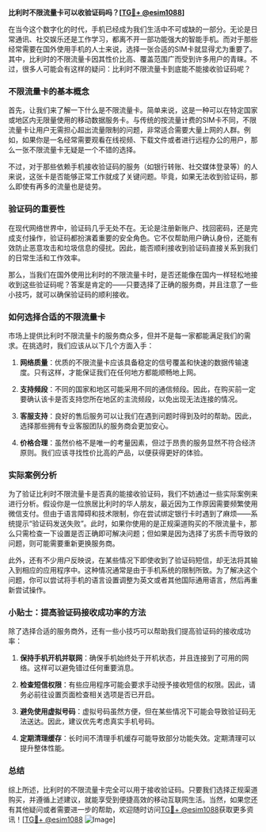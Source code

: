 **比利时不限流量卡可以收验证码吗？[[TG💪+ @esim1088](https://t.me/s/esim1088)]**

在当今这个数字化的时代，手机已经成为我们生活中不可或缺的一部分。无论是日常通讯、社交娱乐还是工作学习，都离不开一部功能强大的智能手机。而对于那些经常需要在国外使用手机的人士来说，选择一张合适的SIM卡就显得尤为重要了。其中，比利时的不限流量卡因其性价比高、覆盖范围广而受到许多用户的青睐。不过，很多人可能会有这样的疑问：比利时不限流量卡到底能不能接收验证码呢？

### 不限流量卡的基本概念

首先，让我们来了解一下什么是不限流量卡。简单来说，这是一种可以在特定国家或地区内无限量使用的移动数据服务卡。与传统的按流量计费的SIM卡不同，不限流量卡让用户无需担心超出流量限制的问题，非常适合需要大量上网的人群。例如，如果你是一名经常需要观看在线视频、下载文件或者进行远程办公的用户，那么一张不限流量卡无疑是一个不错的选择。

不过，对于那些依赖手机接收验证码的服务（如银行转账、社交媒体登录等）的人来说，这张卡是否能够正常工作就成了关键问题。毕竟，如果无法收到验证码，那么即使有再多的流量也是徒劳。

### 验证码的重要性

在现代网络世界中，验证码几乎无处不在。无论是注册新账户、找回密码，还是完成支付操作，验证码都扮演着重要的安全角色。它不仅帮助用户确认身份，还能有效防止恶意攻击和垃圾信息的侵扰。因此，能否顺利接收到验证码直接关系到我们的日常生活和工作效率。

那么，当我们在国外使用比利时的不限流量卡时，是否还能像在国内一样轻松地接收到这些验证码呢？答案是肯定的——只要选择了正确的服务商，并且注意了一些小技巧，就可以确保验证码的顺利接收。

### 如何选择合适的不限流量卡

市场上提供比利时不限流量卡的服务商众多，但并不是每一家都能满足我们的需求。在挑选时，我们应该从以下几个方面入手：

1. **网络质量**：优质的不限流量卡应该具备稳定的信号覆盖和快速的数据传输速度。只有这样，才能保证我们在任何地方都能顺畅地上网。
   
2. **支持频段**：不同的国家和地区可能采用不同的通信频段。因此，在购买前一定要确认该卡是否支持您所在地区的主流频段，以免出现无法连接的情况。

3. **客服支持**：良好的售后服务可以让我们在遇到问题时得到及时的帮助。因此，选择那些拥有专业客服团队的服务商会更加安心。

4. **价格合理**：虽然价格不是唯一的考量因素，但过于昂贵的服务显然不符合经济原则。我们应该寻找性价比高的产品，以便获得更好的体验。

### 实际案例分析

为了验证比利时不限流量卡是否真的能接收验证码，我们不妨通过一些实际案例来进行分析。假设你是一位旅居比利时的华人朋友，最近因为工作原因需要频繁使用微信支付。但由于语言障碍和技术限制，你在尝试绑定银行卡时遇到了麻烦——系统提示“验证码发送失败”。此时，如果你使用的是正规渠道购买的不限流量卡，那么只需检查一下设置是否正确即可解决问题；但如果是因为选择了劣质卡而导致的问题，则可能需要重新更换服务商。

此外，还有不少用户反映说，在某些情况下即使收到了验证码短信，却无法将其输入到相应的应用程序中。这种情况通常是由于手机系统的限制所致。为了解决这个问题，你可以尝试将手机的语言设置调整为英文或者其他国际通用语言，然后再重新尝试操作。

### 小贴士：提高验证码接收成功率的方法

除了选择合适的服务商外，还有一些小技巧可以帮助我们提高验证码的接收成功率：

1. **保持手机开机并联网**：确保手机始终处于开机状态，并且连接到了可用的网络。这样可以避免错过任何重要消息。

2. **检查短信权限**：有些应用程序可能会要求手动授予接收短信的权限。因此，请务必前往设置页面检查相关选项是否已开启。

3. **避免使用虚拟号码**：虚拟号码虽然方便，但在某些情况下可能会导致验证码无法送达。因此，建议优先考虑真实手机号码。

4. **定期清理缓存**：长时间不清理手机缓存可能导致部分功能失效。定期清理可以提升整体性能。

### 总结

综上所述，比利时的不限流量卡完全可以用于接收验证码。只要我们选择正规渠道购买，并遵循上述建议，就能享受到便捷高效的移动互联网生活。当然，如果您还有其他疑问或者需要进一步的帮助，欢迎随时访问[TG💪+ @esim1088](https://t.me/s/esim1088)获取更多资讯！[[TG💪+ @esim1088](https://t.me/s/esim1088) ![Image](https://i.postimg.cc/4NQfJmqS/Snipaste-2025-05-13-00-14-12.png)]